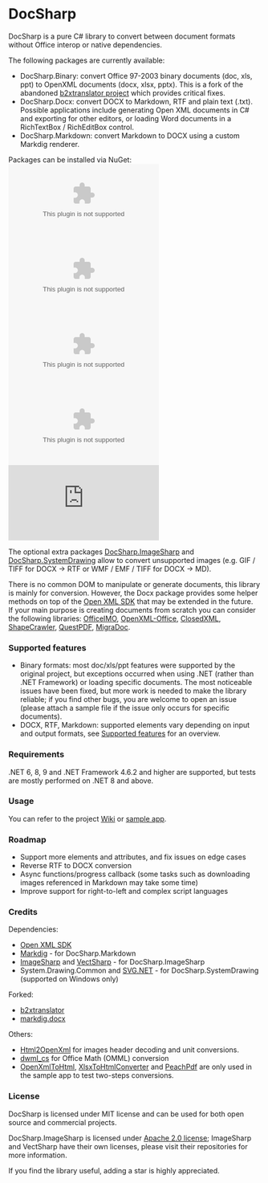 # DocSharp

DocSharp is a pure C# library to convert between document formats without Office interop or native dependencies.

The following packages are currently available:

- DocSharp.Binary: convert Office 97-2003 binary documents (doc, xls, ppt) to OpenXML documents (docx, xlsx, pptx). This is a fork of the abandoned [b2xtranslator project](https://github.com/EvolutionJobs/b2xtranslator) which provides critical fixes. 
- DocSharp.Docx: convert DOCX to Markdown, RTF and plain text (.txt). Possible applications include generating Open XML documents in C# and exporting for other editors, or loading Word documents in a RichTextBox / RichEditBox control.
- DocSharp.Markdown: convert Markdown to DOCX using a custom Markdig renderer.

Packages can be installed via NuGet:  
[![NuGet](https://img.shields.io/nuget/vpre/DocSharp.Binary.Doc?style=flat-square&label=DocSharp.Binary.Doc)](https://www.nuget.org/packages/DocSharp.Binary.Doc/) 
[![NuGet](https://img.shields.io/nuget/vpre/DocSharp.Binary.Xls?style=flat-square&label=DocSharp.Binary.Xls)](https://www.nuget.org/packages/DocSharp.Binary.Xls/)
[![NuGet](https://img.shields.io/nuget/vpre/DocSharp.Binary.Ppt?style=flat-square&label=DocSharp.Binary.Ppt)](https://www.nuget.org/packages/DocSharp.Binary.Ppt/)
[![NuGet](https://img.shields.io/nuget/vpre/DocSharp.Docx?style=flat-square&label=DocSharp.Docx)](https://www.nuget.org/packages/DocSharp.Docx/)
[![NuGet](https://img.shields.io/nuget/vpre/DocSharp.Markdown?style=flat-square&label=DocSharp.Markdown)](https://www.nuget.org/packages/DocSharp.Markdown/)

The optional extra packages [DocSharp.ImageSharp](https://www.nuget.org/packages/DocSharp.ImageSharp/) and [DocSharp.SystemDrawing](https://www.nuget.org/packages/DocSharp.SystemDrawing/) allow to convert unsupported images (e.g. GIF / TIFF for DOCX -> RTF or WMF / EMF / TIFF for DOCX -> MD).

There is no common DOM to manipulate or generate documents, this library is mainly for conversion. However, the Docx package provides some helper methods on top of the [Open XML SDK](https://github.com/dotnet/Open-XML-SDK) that may be extended in the future.  
If your main purpose is creating documents from scratch you can consider the following libraries: [OfficeIMO](https://github.com/EvotecIT/OfficeIMO), [OpenXML-Office](https://github.com/DraviaVemal/OpenXML-Office), [ClosedXML](https://github.com/ClosedXML/ClosedXML), [ShapeCrawler](https://github.com/ShapeCrawler/ShapeCrawler), [QuestPDF](https://github.com/QuestPDF/QuestPDF), [MigraDoc](https://github.com/empira/PDFsharp).

### Supported features

- Binary formats: most doc/xls/ppt features were supported by the original project, but exceptions occurred when using .NET (rather than .NET Framework) or loading specific documents. The most noticeable issues have been fixed, but more work is needed to make the library reliable; if you find other bugs, you are welcome to open an issue (please attach a sample file if the issue only occurs for specific documents).
- DOCX, RTF, Markdown: supported elements vary depending on input and output formats, see [Supported features](https://github.com/manfromarce/DocSharp/blob/main/documentation/Supported_features.MD) for an overview.

### Requirements

.NET 6, 8, 9 and .NET Framework 4.6.2 and higher are supported, but tests are mostly performed on .NET 8 and above.

### Usage

You can refer to the project [Wiki](https://github.com/manfromarce/DocSharp/wiki) or [sample app](https://github.com/manfromarce/DocSharp/tree/main/samples/WpfApp1).

### Roadmap

- Support more elements and attributes, and fix issues on edge cases
- Reverse RTF to DOCX conversion
- Async functions/progress callback (some tasks such as downloading images referenced in Markdown may take some time)
- Improve support for right-to-left and complex script languages

### Credits

Dependencies: 
- [Open XML SDK](https://github.com/dotnet/Open-XML-SDK)
- [Markdig](https://github.com/xoofx/markdig) - for DocSharp.Markdown
- [ImageSharp](https://github.com/SixLabors/ImageSharp) and [VectSharp](https://github.com/arklumpus/VectSharp) - for DocSharp.ImageSharp
- System.Drawing.Common and [SVG.NET](https://github.com/svg-net/SVG) - for DocSharp.SystemDrawing (supported on Windows only)

Forked: 
- [b2xtranslator](https://github.com/EvolutionJobs/b2xtranslator)
- [markdig.docx](https://github.com/morincer/markdig.docx)

Others:
- [Html2OpenXml](https://github.com/onizet/html2openxml) for images header decoding and unit conversions.
- [dwml_cs](https://github.com/m-x-d/dwml_cs) for Office Math (OMML) conversion
- [OpenXmlToHtml](https://github.com/Codeuctivity/OpenXmlToHtml), [XlsxToHtmlConverter](https://github.com/Fei-Sheng-Wu/XlsxToHtmlConverter) and [PeachPdf](https://github.com/jhaygood86/PeachPDF) are only used in the sample app to test two-steps conversions.

### License

DocSharp is licensed under MIT license and can be used for both open source and commercial projects.  

DocSharp.ImageSharp is licensed under [Apache 2.0 license](https://www.apache.org/licenses/LICENSE-2.0.txt); ImageSharp and VectSharp have their own licenses, please visit their repositories for more information.

If you find the library useful, adding a star is highly appreciated.
